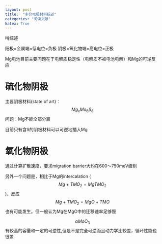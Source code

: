 ```yaml
---
layout: post
title:  "多价电极材料综述"
categories: "阅读文献"
katex: True
---
```



啃综述

阳极=金属端=低电位=负极
阴极=氧化物端=高电位=正极

Mg电池目前主要问题在于电解质稳定性（电解质不被电池电解）和Mg的可逆反应

# 硫化物阴极

主要阴极材料(state of art)：$$Mg_x Mo_6S_8$$
问题：Mg不能全部分离

目前只有含S的阴极材料可以可逆地插入Mg

# 氧化物阴极

通过计算扩散速度，要求migration barrier大约在600～750meV级别

另外一个问题是，相比于Mg的intercalation ($$Mg+TMO_2=MgTMO_2$$)，反应$$Mg+TMO_2=MgO+TMO$$也有可能发生。但一般认为Mg在MgO中的迁移速率足够慢


$$\alpha MoO_3$$有较高的容量和一定的可逆性,但是不是完全可逆而且动力学比较差，循环性能也很差

